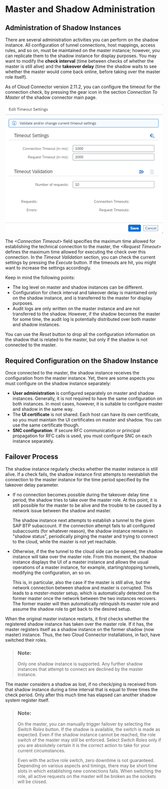 <!-- loio7f57de170fbd4405ab485880772af1f1 -->

# Master and Shadow Administration



## Administration of Shadow Instances

There are several administration activities you can perform on the shadow instance. All configuration of tunnel connections, host mappings, access rules, and so on, must be maintained on the master instance; however, you can replicate them to the shadow instance for display purposes. You may want to modify the **check interval** \(time between checks of whether the master is still alive\) and the **takeover delay** \(time the shadow waits to see whether the master would come back online, before taking over the master role itself\).

As of Cloud Connector version 2.11.2, you can configure the timeout for the connection check, by pressing the gear icon in the section *Connection To Master* of the shadow connector main page.

![](images/SCC_HA_-_Shadow_TimoutSettings_355ae0c.png)

The *<Connection Timeout\>* field specifies the maximum time allowed for establishing the technical connection to the master, the *<Request Timeout\>* defines the maximum time allowed for executing the check over this connection. In the *Timeout Validation* section, you can check the current settings by pressing the *Execute* button. If the timeouts are hit, you might want to increase the settings accordingly.

Keep in mind the following points:

-   The log level on master and shadow instances can be different.
-   Configuration for check interval and takeover delay is maintained only on the shadow instance, and is transferred to the master for display purposes.
-   Audit logs are only written on the master instance and are not transferred to the shadow. However, if the shadow becomes the master for some time, the audit log is potentially distributed over both master and shadow instances.

You can use the *Reset* button to drop all the configuration information on the shadow that is related to the master, but only if the shadow is not connected to the master.



<a name="loio7f57de170fbd4405ab485880772af1f1__section_gpl_5vr_v4b"/>

## Required Configuration on the Shadow Instance

Once connected to the master, the shadow instance receives the configuration from the master instance. Yet, there are some aspects you must configure on the shadow instance separately:

-   **User administration** is configured separately on master and shadow instances. Generally, it is not required to have the same configuration on both instances. In most cases, however, it is suitable to configure master and shadow in the same way.
-   The **UI certificate** is not shared. Each host can have its own certificate, so you must maintain the UI certificates on master and shadow. You can use the same certificate though.
-   **SNC configuration**: If secure RFC communication or principal propagation for RFC calls is used, you must configure SNC on each instance separately.



## Failover Process

The shadow instance regularly checks whether the master instance is still alive. If a check fails, the shadow instance first attempts to reestablish the connection to the master instance for the time period specified by the takeover delay parameter.

-   If no connection becomes possible during the takeover delay time period, the shadow tries to take over the master role. At this point, it is still possible for the master to be alive and the trouble to be caused by a network issue between the shadow and master.

    The shadow instance next attempts to establish a tunnel to the given SAP BTP subaccount. If the connection attempt fails to all configured subaccounts \(for whatever reason\), the shadow instance remains in "shadow status", periodically pinging the master and trying to connect to the cloud, while the master is not yet reachable.

-   Otherwise, if the the tunnel to the cloud side can be opened, the shadow instance will take over the master role. From this moment, the shadow instance displays the UI of a master instance and allows the usual operations of a master instance, for example, starting/stopping tunnels, modifying the configuration, an so on.

    This is, in particular, also the case if the master is still alive, but the network connection between shadow and master is corrupted. This leads to a *master-master* setup, which is automatically detected on the former master once the network between the two instances recovers. The former master will then automatically relinquish its master role and assume the shadow role to get back to the desired setup.


When the original master instance restarts, it first checks whether the registered shadow instance has taken over the master role. If it has, the master registers itself as a shadow instance on the former shadow \(now master\) instance. Thus, the two Cloud Connector installations, in fact, have switched their roles.

> ### Note:  
> Only one shadow instance is supported. Any further shadow instances that attempt to connect are declined by the master instance.

The master considers a shadow as lost, if no check/ping is received from that shadow instance during a time interval that is equal to three times the check period. Only after this much time has elapsed can another shadow system register itself.

> ### Note:  
> On the master, you can manually trigger failover by selecting the *Switch Roles* button. If the shadow is available, the switch is made as expected. Even if the shadow instance cannot be reached, the role switch of the master may still be enforced. Select *Switch Roles* only if you are absolutely certain it is the correct action to take for your current circumstances.
> 
> Even with the active role switch, zero downtime is not guaranteed. Depending on various aspects and timings, there may be short time slots in which establishing new connections fails. When switching the role, all active requests on the master will be broken as the sockets will be closed.

